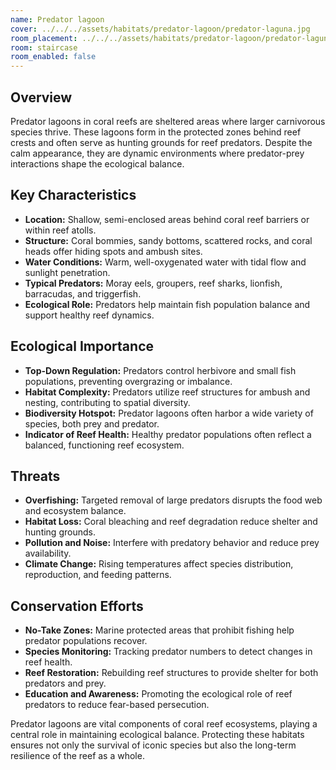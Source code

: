 ```yaml
---
name: Predator lagoon
cover: ../../../assets/habitats/predator-lagoon/predator-laguna.jpg
room_placement: ../../../assets/habitats/predator-lagoon/predator-laguna.jpg
room: staircase
room_enabled: false
---
```

## Overview
Predator lagoons in coral reefs are sheltered areas where larger carnivorous species thrive. These lagoons form in the protected zones behind reef crests and often serve as hunting grounds for reef predators. Despite the calm appearance, they are dynamic environments where predator-prey interactions shape the ecological balance.

## Key Characteristics
- **Location:** Shallow, semi-enclosed areas behind coral reef barriers or within reef atolls.
- **Structure:** Coral bommies, sandy bottoms, scattered rocks, and coral heads offer hiding spots and ambush sites.
- **Water Conditions:** Warm, well-oxygenated water with tidal flow and sunlight penetration.
- **Typical Predators:** Moray eels, groupers, reef sharks, lionfish, barracudas, and triggerfish.
- **Ecological Role:** Predators help maintain fish population balance and support healthy reef dynamics.

## Ecological Importance
- **Top-Down Regulation:** Predators control herbivore and small fish populations, preventing overgrazing or imbalance.
- **Habitat Complexity:** Predators utilize reef structures for ambush and nesting, contributing to spatial diversity.
- **Biodiversity Hotspot:** Predator lagoons often harbor a wide variety of species, both prey and predator.
- **Indicator of Reef Health:** Healthy predator populations often reflect a balanced, functioning reef ecosystem.

## Threats
- **Overfishing:** Targeted removal of large predators disrupts the food web and ecosystem balance.
- **Habitat Loss:** Coral bleaching and reef degradation reduce shelter and hunting grounds.
- **Pollution and Noise:** Interfere with predatory behavior and reduce prey availability.
- **Climate Change:** Rising temperatures affect species distribution, reproduction, and feeding patterns.

## Conservation Efforts
- **No-Take Zones:** Marine protected areas that prohibit fishing help predator populations recover.
- **Species Monitoring:** Tracking predator numbers to detect changes in reef health.
- **Reef Restoration:** Rebuilding reef structures to provide shelter for both predators and prey.
- **Education and Awareness:** Promoting the ecological role of reef predators to reduce fear-based persecution.

Predator lagoons are vital components of coral reef ecosystems, playing a central role in maintaining ecological balance. Protecting these habitats ensures not only the survival of iconic species but also the long-term resilience of the reef as a whole.